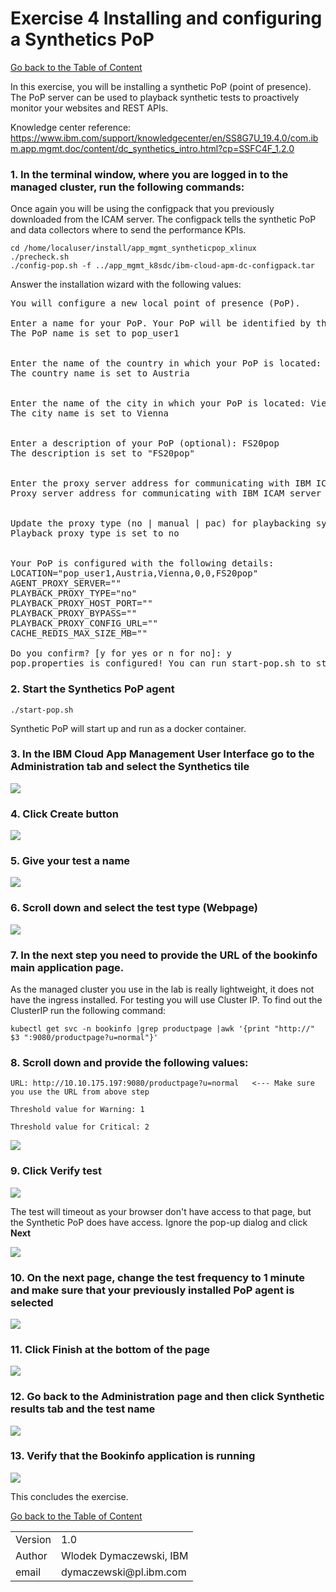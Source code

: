 # Exercise 4 Installing and configuring a Synthetics PoP

[Go back to the Table of Content](../../README.md)

In this exercise, you will be installing a synthetic PoP (point of presence).  The PoP server can be used to playback synthetic tests to proactively monitor your websites and REST APIs.

Knowledge center reference: https://www.ibm.com/support/knowledgecenter/en/SS8G7U_19.4.0/com.ibm.app.mgmt.doc/content/dc_synthetics_intro.html?cp=SSFC4F_1.2.0

### 1. In the terminal window, where you are logged in to the managed cluster, run the following commands:

Once again you will be using the configpack that you previously downloaded from the ICAM server.  The configpack tells the synthetic PoP and data collectors where to send the performance KPIs.

```
cd /home/localuser/install/app_mgmt_syntheticpop_xlinux
./precheck.sh
./config-pop.sh -f ../app_mgmt_k8sdc/ibm-cloud-apm-dc-configpack.tar
```

Answer the installation wizard with the following values:
<pre>
You will configure a new local point of presence (PoP).

Enter a name for your PoP. Your PoP will be identified by this name: <b>pop_user1</b> <-- Use your user id
The PoP name is set to pop_user1


Enter the name of the country in which your PoP is located: Austria
The country name is set to Austria


Enter the name of the city in which your PoP is located: Vienna
The city name is set to Vienna


Enter a description of your PoP (optional): FS20pop
The description is set to "FS20pop"


Enter the proxy server address for communicating with IBM ICAM server. The address format is ip:port (Press Enter if you do not need to use a proxy) :  
Proxy server address for communicating with IBM ICAM server is set to 


Update the proxy type (no | manual | pac) for playbacking synthetic tests to monitor your web applications. Enter 'no' to choose no proxy. Enter 'manual' to configure your proxy with a proxy server ip address and port number. Enter 'pac' to use an automatic configuration URL. (Press Enter if you do not want to make any changes: no): 
Playback proxy type is set to no


Your PoP is configured with the following details:
LOCATION="pop_user1,Austria,Vienna,0,0,FS20pop"
AGENT_PROXY_SERVER=""
PLAYBACK_PROXY_TYPE="no"
PLAYBACK_PROXY_HOST_PORT=""
PLAYBACK_PROXY_BYPASS=""
PLAYBACK_PROXY_CONFIG_URL=""
CACHE_REDIS_MAX_SIZE_MB=""

Do you confirm? [y for yes or n for no]: y
pop.properties is configured! You can run start-pop.sh to start your PoP.
</pre>

### 2. Start the Synthetics PoP agent
   
```
./start-pop.sh
```

Synthetic PoP will start up and run as a docker container.

### 3. In the IBM Cloud App Management User Interface go to the **Administration** tab and select the **Synthetics** tile

![](images/2020-01-15-13-32-29.png)

### 4. Click **Create** button

![](images/2020-01-15-13-33-53.png)

### 5. Give your test a name

![](images/2020-01-15-13-35-24.png)

### 6. Scroll down and select the test type (Webpage)

![](images/2020-01-15-13-36-26.png)

### 7. In the next step you need to provide the URL of the bookinfo main application page.

As the managed cluster you use in the lab is really lightweight, it does not have the ingress installed. For testing you will use Cluster IP. To find out the ClusterIP run the following command:

```
kubectl get svc -n bookinfo |grep productpage |awk '{print "http://" $3 ":9080/productpage?u=normal"}'
```
   
### 8. Scroll down and provide the following values:

    URL: http://10.10.175.197:9080/productpage?u=normal   <--- Make sure you use the URL from above step

    Threshold value for Warning: 1

    Threshold value for Critical: 2

![](images/2020-01-15-13-47-21.png)

### 9. Click **Verify test**

![](images/2020-01-15-13-49-36.png)

The test will timeout as your browser don't have access to that page, but the Synthetic PoP does have access. Ignore the pop-up dialog and click **Next**

![](images/2020-01-15-13-51-17.png)

### 10. On the next page, change the test frequency to 1 minute and make sure that your previously installed PoP agent is selected

![](images/2020-01-15-17-11-44.png)

### 11. Click **Finish** at the bottom of the page

![](images/2020-01-15-17-09-11.png)

### 12. Go back to the **Administration** page and then click **Synthetic results** tab and the test name

![](images/2020-01-15-17-18-53.png)

### 13. Verify that the Bookinfo application is running 

![](images/2020-01-15-17-22-11.png)

This concludes the exercise.

[Go back to the Table of Content](../../README.md)

<table>
  <tr>
    <td>Version</td>
    <td>1.0</td>
  </tr>
  <tr>
    <td>Author</td>
    <td>Wlodek Dymaczewski, IBM</td>
  </tr>
  <tr>
    <td>email</td>
    <td>dymaczewski@pl.ibm.com</td>
  </tr>
</table>